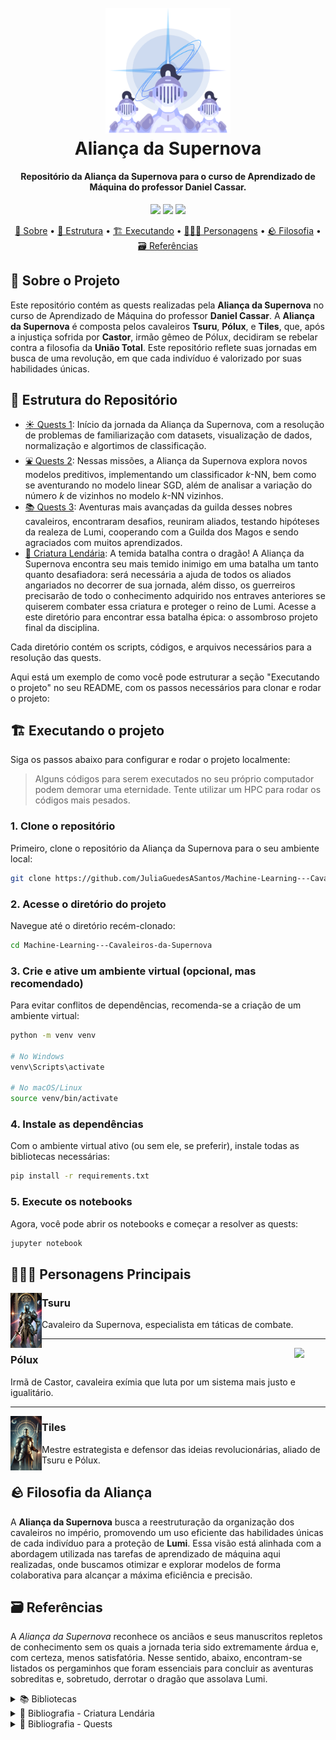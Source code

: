 <h1 align="center" width="100%">
    <br>
    <img style="width: 200px;" src="images/Cavaleiros.png" alt="Imagem que mostra o cabeçalho da nossa guilda escrito Aliança da Supernova.">
    <br>
    Aliança da Supernova
    <br>
</h1>

<h4 align="center">
    Repositório da Aliança da Supernova para o curso de Aprendizado de Máquina do professor Daniel Cassar.
</h4>

<p align="center">
  <img src="https://img.shields.io/badge/Tsuru-Júlia Guedes-8A2BE2">
  <img src="https://img.shields.io/badge/Pólux-Raquel_Godoy-004AAD">
  <img src="https://img.shields.io/badge/Tiles-Thalles Cansi-7ED957">
</p>

<p align="center">
  <a href="#Sobre-o-Projeto">📝 Sobre</a> •
  <a href="#Estrutura-do-Repositório">🚧 Estrutura</a> •
  <a href="#Executando-o-projeto">🏗️ Executando</a> •
  <a href="#Personagens-Principais">🧙🏼‍♂️ Personagens</a> •
  <a href="#Filosofia-da-Aliança">🪨 Filosofia</a> •
  <a href="#Referências"> 🗃️ Referências</a>
</p>

## 📝 Sobre o Projeto

Este repositório contém as quests realizadas pela **Aliança da Supernova** no curso de Aprendizado de Máquina do professor **Daniel Cassar**. A **Aliança da Supernova** é composta pelos cavaleiros **Tsuru**, **Pólux**, e **Tiles**, que, após a injustiça sofrida por **Castor**, irmão gêmeo de Pólux, decidiram se rebelar contra a filosofia da **União Total**. Este repositório reflete suas jornadas
em busca de uma revolução, em que cada indivíduo é valorizado por suas habilidades únicas.

## 🚧 Estrutura do Repositório

- <a href="https://github.com/JuliaGuedesASantos/Machine-Learning---Cavaleiros-da-Supernova/tree/main/Mural%20da%20Taverna%20do%20Sol%20-%20Quests%201">☀️ Quests 1<a>: Início da jornada da Aliança da Supernova, com a resolução de problemas de familiarização com datasets, visualização de dados, normalização e algortimos de classificação.
- <a href="https://github.com/JuliaGuedesASantos/Machine-Learning---Cavaleiros-da-Supernova/tree/main/Mural%20da%20Pra%C3%A7a%20da%20Fonte%20-%20Quests%202">⛲ Quests 2</a>: Nessas missões, a Aliança da Supernova explora novos modelos preditivos, implementando um classificador $k$-NN, bem como se aventurando no modelo linear SGD, além de analisar a variação do número $k$ de vizinhos no modelo $k$-NN vizinhos.
- <a href="https://github.com/JuliaGuedesASantos/Machine-Learning---Cavaleiros-da-Supernova/tree/main/Mural%20da%20Biblioteca%20Real%20-%20Quests%203">📚 Quests 3</a>: Aventuras mais avançadas da guilda desses nobres cavaleiros, encontraram desafios, reuniram aliados, testando hipóteses da realeza de Lumi, cooperando com a Guilda dos Magos e sendo agraciados com muitos aprendizados.
- <a href="https://github.com/JuliaGuedesASantos/Machine-Learning---Cavaleiros-da-Supernova/tree/main/Criatura%20Lend%C3%A1ria%20">🐲 Criatura Lendária</a>: A temida batalha contra o dragão! A Aliança da Supernova encontra seu mais temido inimigo em uma batalha um tanto quanto desafiadora: será necessária a ajuda de todos os aliados angariados no decorrer de sua jornada, além disso, os guerreiros precisarão de todo o conhecimento adquirido nos entraves anteriores se quiserem combater essa criatura e proteger o reino de Lumi. Acesse a este diretório para encontrar essa batalha épica: o assombroso projeto final da disciplina.

Cada diretório contém os scripts, códigos, e arquivos necessários para a resolução das quests.

Aqui está um exemplo de como você pode estruturar a seção "Executando o projeto" no seu README, com os passos necessários para clonar e rodar o projeto:

## 🏗️ Executando o projeto

Siga os passos abaixo para configurar e rodar o projeto localmente:

> Alguns códigos para serem executados no seu próprio computador podem demorar uma eternidade. Tente utilizar um HPC para rodar os códigos mais pesados.

### 1. Clone o repositório
Primeiro, clone o repositório da Aliança da Supernova para o seu ambiente local:
```bash
git clone https://github.com/JuliaGuedesASantos/Machine-Learning---Cavaleiros-da-Supernova.git
```

### 2. Acesse o diretório do projeto
Navegue até o diretório recém-clonado:
```bash
cd Machine-Learning---Cavaleiros-da-Supernova
```

### 3. Crie e ative um ambiente virtual (opcional, mas recomendado)
Para evitar conflitos de dependências, recomenda-se a criação de um ambiente virtual:
```bash
python -m venv venv

# No Windows
venv\Scripts\activate

# No macOS/Linux
source venv/bin/activate
```

### 4. Instale as dependências
Com o ambiente virtual ativo (ou sem ele, se preferir), instale todas as bibliotecas necessárias:
```bash
pip install -r requirements.txt
```

### 5. Execute os notebooks
Agora, você pode abrir os notebooks e começar a resolver as quests:
```bash
jupyter notebook
```

## 🧙🏼‍♂️ Personagens Principais

<img align="left" width="50" src="images/Tsuru.png">

### Tsuru

Cavaleiro da Supernova, especialista em táticas de combate.

---

<img align="right" width="50" src="images/Pólux.png">

### Pólux

Irmã de Castor, cavaleira exímia que luta por um sistema mais justo e igualitário.

---

<img align="left" width="50" src="images/Tiles.png">

### Tiles

Mestre estrategista e defensor das ideias revolucionárias, aliado de Tsuru e Pólux.

## 🪨 Filosofia da Aliança

A **Aliança da Supernova** busca a reestruturação da organização dos cavaleiros no império, promovendo um uso eficiente das habilidades únicas de cada indivíduo para a proteção de **Lumi**. Essa visão está alinhada com a abordagem utilizada nas tarefas de aprendizado de máquina aqui realizadas, onde buscamos otimizar e explorar modelos de forma colaborativa para alcançar a máxima eficiência e precisão.

## 🗃️ Referências

A *Aliança da Supernova* reconhece os anciãos e seus manuscritos repletos de conhecimento sem os quais a jornada teria sido extremamente árdua e, com certeza, menos satisfatória. Nesse sentido, abaixo, encontram-se listados os pergaminhos que foram essenciais para concluir as aventuras sobreditas e, sobretudo, derrotar o dragão que assolava Lumi.

<details>
<summary>📚 Bibliotecas</summary>

[1] Pandas. Versão 2.2.2. Disponível em: https://pandas.pydata.org/.

[2] Scikit-learn. Versão 1.5.1. Disponível em: https://scikit-learn.org/.

[3] Statistics. Versão 1.0.3.5. Disponível em: https://docs.python.org/3/library/statistics.html.

[4] os. Disponível em: https://docs.python.org/3/library/os.html.

[5] Seaborn. Versão 0.13.2.Disponível em: https://seaborn.pydata.org/.

[6] Matplotlib. Versão 3.9.1. Disponível em: https://matplotlib.org/.

[7] Plotly. Versão 5.24.1. Disponível em: https://plotly.com/python/.

[8] Numpy. Versão 2.0.0. Disponível em: https://numpy.org/.

[9] Optuna. Versão 4.0.0. Disponível em: https://optuna.org/.

[10] Graphviz. Versão 0.20.3. Disponível em: https://graphviz.gitlab.io/.

[11] Scipy. Versão 1.14.0. Disponível em: https://www.scipy.org/.
</details>

<details>
<summary>🐲 Bibliografia - Criatura Lendária</summary>

[1] Cassar, Daniel Roberto - Materiais de aula das disciplinas de Aprendizado de Máquina (ATP-203) e de Probabilidade e Estatística (LMA-203). Os notebooks consultados encontram-se listados a seguir: *ATP-203 1.1 - Tratamento de dados*; *ATP-203 2.1 - Aprendizado de máquina, k-NN e métricas*; *ATP-203 3.0 - Modelo linear e baseline*; *ATP-203 4.0 - Split de dados de treino e teste*; *ATP-203 4.1 - Árvore de decisão*; *ATP-203 5.0 - Validação cruzada, busca aleatória e busca em grade*; *ATP-203 5.1 - Floresta aleatória*; *ATP-203 6.1 - Otimização de hiperparâmetros com optuna*; *ATP-203 7.0 - Dados sintéticos e pipeline*; *ATP-203 7.1 - Seleção de atributos*; *ATP-203 8.0 - A matrix de covariância e a matriz de correlação*; *ATP-203 8.1 - Redução de dimensionalidade com PCA*; *LMA-203 1.0 - Estatística descritiva*.

[2] Branício, Paulo S. «Introdução à Supercondutividade, Suas Aplicações e a Mini-Revolução Provocada Pela Redescoberta Do MGB2: Uma Abordagem Didática». Revista Brasileira de Ensino de Física, vol. 23, n.o 4, dezembro de 2001. DOI.org (Crossref), https://doi.org/10.1590/S0102-47442001000400004.

[3] Hamidieh, Kam. «A Data-Driven Statistical Model for Predicting the Critical Temperature of a Superconductor». Computational Materials Science, vol. 154, novembro de 2018, pp. 346–54. DOI.org (Crossref), https://doi.org/10.1016/j.commatsci.2018.07.052.

[4] Hamidieh, Kam. Superconductivty Data. UCI Machine Learning Repository, 2018. DOI.org (Datacite), https://doi.org/10.24432/C53P47.
</details>

<details>
<summary>📜 Bibliografia - Quests</summary>

[1] Cassar, Daniel Roberto - Materiais de aula da disciplina de Aprendizado de Máquina (ATP 203). Os notebooks consultados encontram-se listados a seguir: *ATP-203 1.1 - Tratamento de dados*; *ATP-203 2.1 - Aprendizado de máquina, k-NN e métricas*; *ATP-203 3.0 - Modelo linear e baseline*; *ATP-203 4.0 - Split de dados de treino e teste*; *ATP-203 4.1 - Árvore de decisão*; *ATP-203 5.0 - Validação cruzada, busca aleatória e busca em grade*; *ATP-203 5.1 - Floresta aleatória*; *ATP-203 6.1 - Otimização de hiperparâmetros com optuna*; *ATP-203 7.0 - Dados sintéticos e pipeline*; *ATP-203 7.1 - Seleção de atributos*; *ATP-203 8.0 - A matrix de covariância e a matriz de correlação*; *ATP-203 8.1 - Redução de dimensionalidade com PCA*.

<details>
<summary>🥇 Quests 1</summary>

[2] Fácil, Aprender Estatística. “O que é: Standard Normal Distribution (Distribuição Normal Padrão)”. APRENDER ESTATÍSTICA FÁCIL, 26 de julho de 2024, https://estatisticafacil.org/glossario/o-que-e-standard-normal-distribution-distribuicao-normal-padrao/.

[3] “Seaborn Datasets For Data Science”. GeeksforGeeks, 27 de maio de 2024, https://www.geeksforgeeks.org/seaborn-datasets-for-data-science/.

[4] “Prêmio de seguro: saiba o que é e como funciona”. Mais Retorno, 6 de novembro de 2019, https://maisretorno.com/portal/termos/p/premio-de-seguro.

[5] Şenol, Ömer. “Seaborn:Datasets’s Explorations”. Medium, 21 de dezembro de 2020, https://senolomer0.medium.com/seaborn-datasetss-explorations-39d080e55e55.

[6] “O Que Significa a Cilindrada do Motor e no Que Ela Influencia?” Blog Unidas Seminovos, 16 de maio de 2017, https://seminovos.unidas.com.br/blog/cilindrada-do-motor/.

[7] Github do Seaborn. https://github.com/mwaskom/seaborn-data?tab=readme-ov-file.
</details>

<details>
<summary>🥈 Quests 2</summary>

[8] "TLC Trip Record Data". New York City Taxi and Limousine Commission (TLC), 09 de agosto de 2017, https://www.nyc.gov/site/tlc/about/tlc-trip-record-data.page.

[9] "Itertools — Functions creating iterators for efficient looping", Python 3 Documentation. Disponível em: https://docs.python.org/3/library/itertools.html

[10] "Itertools in Python 3, By Example", Real Python. Disponível em: https://realpython.com/python-itertools/

[11] "Lazy evaluation", Wikipedia. Disponível em: https://en.wikipedia.org/wiki/Lazy_evaluation

[12] "Itertools in Python", GeeksforGeeks. Disponível em: https://www.geeksforgeeks.org/python-itertools/

[13] A data-driven statistical model for predicting the critical temperature of a superconductor. https://archive.ics.uci.edu/dataset/464/superconductivty+data

[14] “1.5. Stochastic Gradient Descent”. Scikit-Learn, https://scikit-learn/stable/modules/sgd.html. Acesso em 20 de setembro de 2024.

[15] “Stochastic Gradient Descent Regressor”. GeeksforGeeks, 30 de outubro de 2023, https://www.geeksforgeeks.org/stochastic-gradient-descent-regressor/.

[16] "Stochastic gradient descent". WikiPedia, https://en.wikipedia.org/wiki/Stochastic_gradient_descent. Acesso em 20 de setembro de 2024.

[17] "Stochastic gradient descent vs Gradient descent — Exploring the differences", Medium, Seshu Kumar Vungarala. https://medium.com/@seshu8hachi/stochastic-gradient-descent-vs-gradient-descent-exploring-the-differences-9c29698b3a9b. Acesso em 20 de Setembro de 2024.

[18] "Bar Charts in Python". https://plotly.com/python/bar-charts/

[19] Dataset supercondutividade: https://archive.ics.uci.edu/dataset/464/superconductivty+data.

[20] HAMIDIEH, K. A data-driven statistical model for predicting the critical temperature of a superconductor. Computational Materials Science, v. 154, p. 346–354, nov. 2018.

‌[21] Supercondutividade - Conceitos básicos: https://edisciplinas.usp.br/pluginfile.php/8274184/mod_resource/content/0/1%20-%20Base%20de%20Supercondutividade%20I.pdf.

[22] A TEORIA BCS DA SUPERCONDUTIVIDADE. [s.l: s.n.]. Disponível em: https://www2.ufjf.br/rodrigo_dias/wp-content/uploads/sites/480/2022/01/A-TEORIA-BCS-DA-SUPERCONDUTIVIDADE.pdf. Acesso em: 22 de setembro de 2024.

[23] Jupyter Notebooks: Dicas de Formatação - BRAINS. 30 de dezembro de 2022, https://brains.dev/2022/jupyter-notebooks-dicas-de-formatacao/.

[24] “KNeighborsClassifier”. Scikit-Learn, https://scikit-learn/stable/modules/generated/sklearn.neighbors.KNeighborsClassifier.html. Acesso em 7 de setembro de 2024.

[25] Pinto, Ricardo. “Entendendo Porque é Que a Distância Certa Faz Toda a Diferença”. Data Hackers, 24 de agosto de 2020, https://medium.com/data-hackers/entendendo-porque-%C3%A9-que-a-dist%C3%A2ncia-certa-faz-toda-a-diferen%C3%A7a-648030c9bae2.

[26] Eduardo, José. “Distâncias - 3 mais usadas em IA”. Blog, 13 de dezembro de 2022, https://www.meuguru.com/blog/distancia-3-mais-usadas/.

[27] Arcanjo, Jonys. “Maldição Da Dimensionalidade”. Data Hackers, 25 de setembro de 2022, https://medium.com/data-hackers/maldi%C3%A7%C3%A3o-da-dimensionalidade-655e4342d64.

[28] seaborn.load_dataset — seaborn 0.13.2 documentation. https://seaborn.pydata.org/generated/seaborn.load_dataset.html. Acesso em 23 de setembro de 2024.
</details>

<details>
<summary>🥉 Quests 3</summary>

[29] IBM. “What Is Support Vector Machine? | IBM.” Www.ibm.com, 27 Dec. 2023, www.ibm.com/topics/support-vector-machine.

[30] “1.4. Support Vector Machines.” Scikit-Learn, 2024, scikit-learn.org/1.5/modules/svm.html.

[31] “Support Vector Machine.” Wikipedia, 4 Nov. 2023, en.wikipedia.org/wiki/Support_vector_machine#.

[32] Coutinho, Bernardo. “Modelos de Predição | SVM.” Turing Talks, 9 June 2020, medium.com/turing-talks/turing-talks-12-classifica%C3%A7%C3%A3o-por-svm-f4598094a3f1.

[33] “PCA”. Scikit-Learn, https://scikit-learn/stable/modules/generated/sklearn.decomposition.PCA.html. Acesso em 22 de outubro de 2024.

[34] “1.13. Feature Selection”. Scikit-Learn, https://scikit-learn/stable/modules/feature_selection.html. Acesso em 22 de outubro de 2024.

[35] “6.1. Pipelines and Composite Estimators”. Scikit-Learn, https://scikit-learn/stable/modules/compose.html. Acesso em 22 de outubro de 2024.

[36] Optuna: A hyperparameter optimization framework — Optuna 4.0.0 documentation. https://optuna.readthedocs.io/en/stable/index.html. Acesso em 22 de outubro de 2024.

[37] “RandomForestRegressor”. Scikit-Learn, https://scikit-learn/stable/modules/generated/sklearn.ensemble.RandomForestRegressor.html. Acesso em 22 de outubro de 2024.

[38] “3.1. Cross-Validation: Evaluating Estimator Performance”. Scikit-Learn, https://scikit-learn/stable/modules/cross_validation.html. Acesso em 22 de outubro de 2024.

[39] “DecisionTreeRegressor”. Scikit-Learn, https://scikit-learn/stable/modules/generated/sklearn.tree.DecisionTreeRegressor.html. Acesso em 22 de outubro de 2024.

[40] Train_test_split”. Scikit-Learn, https://scikit-learn/stable/modules/generated/sklearn.model_selection.train_test_split.html. Acesso em 22 de outubro de 2024.

[41] “LinearRegression”. Scikit-Learn, https://scikit-learn/stable/modules/generated/sklearn.linear_model.LinearRegression.html. Acesso em 22 de outubro de 2024.

[42] “KNeighborsRegressor”. Scikit-Learn, https://scikit-learn/stable/modules/generated/sklearn.neighbors.KNeighborsRegressor.html. Acesso em 22 de outubro de 2024.

[43] “3.4. Metrics and Scoring: Quantifying the Quality of Predictions”. Scikit-Learn, https://scikit-learn/stable/modules/model_evaluation.html. Acesso em 22 de outubro de 2024.
</details>
